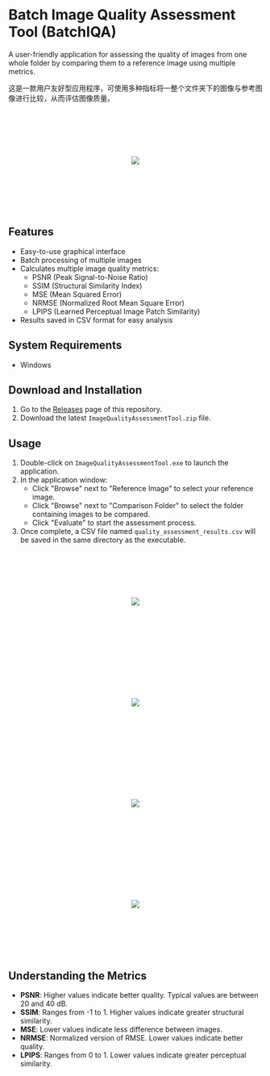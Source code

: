 
# Batch Image Quality Assessment Tool (BatchIQA)

A user-friendly application for assessing the quality of images from one whole folder by comparing them to a reference image using multiple metrics.

这是一款用户友好型应用程序，可使用多种指标将一整个文件夹下的图像与参考图像进行比较，从而评估图像质量。


<div style="display: flex; justify-content: center; align-items: center; height: 200px;">
  <img src="[https://github.com/Mnster00/ImageBatchCropping/blob/main/2.png](https://github.com/Mnster00/BatchIQA/blob/main/figs/1.png)" style="max-width: 80%;">
</div>


## Features

- Easy-to-use graphical interface
- Batch processing of multiple images
- Calculates multiple image quality metrics:
  - PSNR (Peak Signal-to-Noise Ratio)
  - SSIM (Structural Similarity Index)
  - MSE (Mean Squared Error)
  - NRMSE (Normalized Root Mean Square Error)
  - LPIPS (Learned Perceptual Image Patch Similarity)
- Results saved in CSV format for easy analysis

## System Requirements

- Windows 

## Download and Installation

1. Go to the [Releases](https://github.com/yourusername/image-quality-assessment-tool/releases) page of this repository.
2. Download the latest `ImageQualityAssessmentTool.zip` file.

## Usage

1. Double-click on `ImageQualityAssessmentTool.exe` to launch the application.
2. In the application window:
   - Click "Browse" next to "Reference Image" to select your reference image.
   - Click "Browse" next to "Comparison Folder" to select the folder containing images to be compared.
   - Click "Evaluate" to start the assessment process.
3. Once complete, a CSV file named `quality_assessment_results.csv` will be saved in the same directory as the executable.

<div style="display: flex; justify-content: center; align-items: center; height: 200px;">
  <img src="[https://github.com/Mnster00/ImageBatchCropping/blob/main/2.png](https://github.com/Mnster00/BatchIQA/blob/main/figs/1.png)" style="max-width: 80%;">
</div>

<div style="display: flex; justify-content: center; align-items: center; height: 200px;">
  <img src="[https://github.com/Mnster00/ImageBatchCropping/blob/main/2.png](https://github.com/Mnster00/BatchIQA/blob/main/figs/2.png)" style="max-width: 80%;">
</div>

<div style="display: flex; justify-content: center; align-items: center; height: 200px;">
  <img src="[https://github.com/Mnster00/ImageBatchCropping/blob/main/2.png](https://github.com/Mnster00/BatchIQA/blob/main/figs/3.png)" style="max-width: 80%;">
</div>

<div style="display: flex; justify-content: center; align-items: center; height: 200px;">
  <img src="[https://github.com/Mnster00/ImageBatchCropping/blob/main/2.png](https://github.com/Mnster00/BatchIQA/blob/main/figs/5.png)" style="max-width: 80%;">
</div>

## Understanding the Metrics

- **PSNR**: Higher values indicate better quality. Typical values are between 20 and 40 dB.
- **SSIM**: Ranges from -1 to 1. Higher values indicate greater structural similarity.
- **MSE**: Lower values indicate less difference between images.
- **NRMSE**: Normalized version of RMSE. Lower values indicate better quality.
- **LPIPS**: Ranges from 0 to 1. Lower values indicate greater perceptual similarity.


